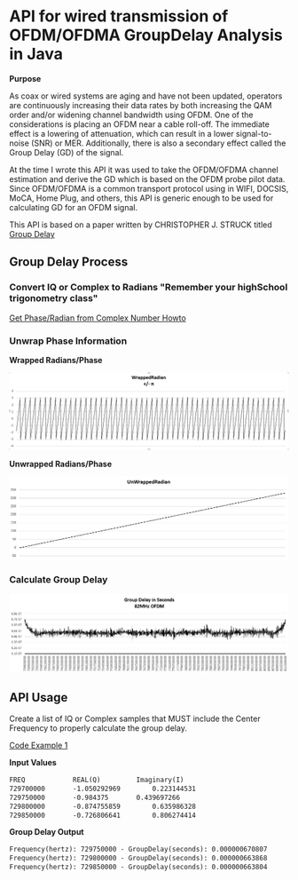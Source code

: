 # API for wired transmission of OFDM/OFDMA GroupDelay Analysis in Java

**Purpose**

As coax or wired systems are aging and have not been updated, operators are continuously increasing their data rates by both increasing the QAM order and/or widening channel bandwidth using OFDM. One of the considerations is placing an OFDM near a cable roll-off. The immediate effect is a lowering of attenuation, which can result in a lower signal-to-noise (SNR) or MER. Additionally, there is also a secondary effect called the Group Delay (GD) of the signal.

At the time I wrote this API it was used to take the OFDM/OFDMA channel estimation and derive the GD which is based on the OFDM probe pilot data. Since OFDM/OFDMA is a common transport protocol using in WIFI, DOCSIS, MoCA, Home Plug, and others, this API is generic enough to be used for calculating GD for an OFDM signal.  

This API is based on a paper written by CHRISTOPHER J. STRUCK titled [Group Delay](http://www.cjs-labs.com/sitebuildercontent/sitebuilderfiles/GroupDelay.pdf)

## Group Delay Process

### Convert IQ or Complex to Radians "Remember your highSchool trigonometry class"

[Get Phase/Radian from Complex Number Howto](https://mathworld.wolfram.com/ComplexNumber.html)

### Unwrap Phase Information

**Wrapped Radians/Phase**

![alt text](https://github.com/mgarcia01752/GroupDelay/blob/main/images/WrappedRadian.JPG)

**Unwrapped Radians/Phase**

![alt text](https://github.com/mgarcia01752/GroupDelay/blob/main/images/UnWrappedRadian.JPG)

### Calculate Group Delay

![alt text](https://github.com/mgarcia01752/GroupDelay/blob/main/images/OFDM-GD-82MHz.JPG)

## API Usage

Create a list of IQ or Complex samples that MUST include the Center Frequency to properly calculate the group delay.


[Code Example 1](https://github.com/mgarcia01752/GroupDelay/blob/main/src/com/mgarcia01752/groupdelay/example/Example_1.java)

**Input Values**


	FREQ			REAL(Q)			Imaginary(I)
	729700000		-1.050292969		0.223144531
	729750000		-0.984375		0.439697266
	729800000		-0.874755859		0.635986328
	729850000		-0.726806641		0.806274414
	

**Group Delay Output**

	Frequency(hertz): 729750000 - GroupDelay(seconds): 0.000000670807
	Frequency(hertz): 729800000 - GroupDelay(seconds): 0.000000663868
	Frequency(hertz): 729850000 - GroupDelay(seconds): 0.000000663804
